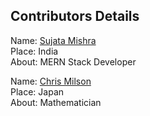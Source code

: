 ## Contributors Details

Name: [Sujata Mishra](https://github.com/sujata13) <br/>
Place: India <br/>
About: MERN Stack Developer <br/>

Name: [Chris Milson](https://gitub.com/chrismilson) <br/>
Place: Japan <br/>
About: Mathematician <br/>
